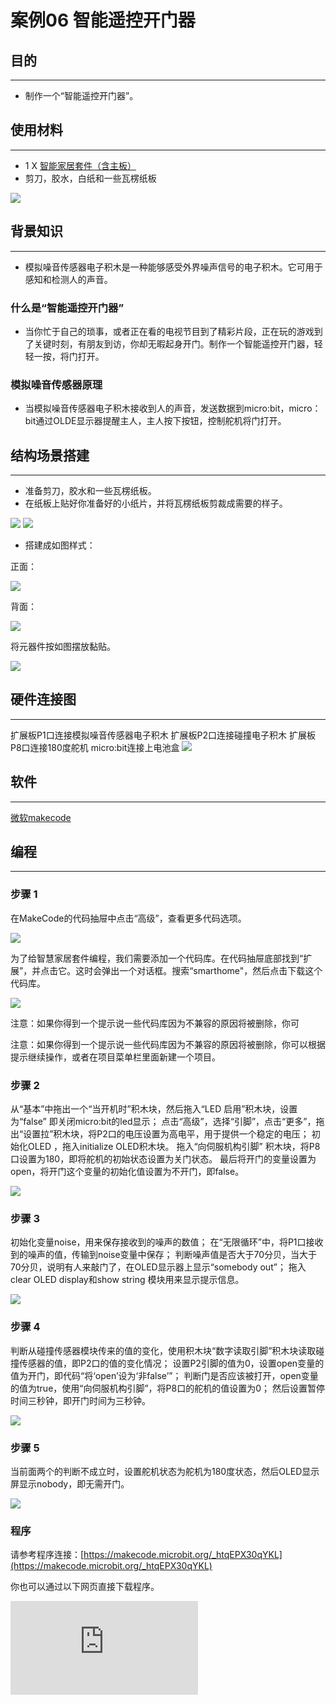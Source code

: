 # 案例06 智能遥控开门器

## 目的
---

- 制作一个“智能遥控开门器”。

## 使用材料
---

- 1 X [智能家居套件（含主板）](https://item.taobao.com/item.htm?ft=t&id=609328225464)
- 剪刀，胶水，白纸和一些瓦楞纸板

![](./images/NKJyemH.jpg)

## 背景知识
---

- 模拟噪音传感器电子积木是一种能够感受外界噪声信号的电子积木。它可用于感知和检测人的声音。


### 什么是“智能遥控开门器”

- 当你忙于自己的琐事，或者正在看的电视节目到了精彩片段，正在玩的游戏到了关键时刻，有朋友到访，你却无暇起身开门。制作一个智能遥控开门器，轻轻一按，将门打开。

### 模拟噪音传感器原理

- 当模拟噪音传感器电子积木接收到人的声音，发送数据到micro:bit，micro：bit通过OLDE显示器提醒主人，主人按下按钮，控制舵机将门打开。


## 结构场景搭建
---

- 准备剪刀，胶水和一些瓦楞纸板。
- 在纸板上贴好你准备好的小纸片，并将瓦楞纸板剪裁成需要的样子。

![](./images/CKIwMbh.jpg)
![](./images/Svav9XC.jpg)
- 搭建成如图样式：

正面：

![](./images/cHJ6Tup.jpg)


背面：

![](./images/oTuc2q4.jpg)

将元器件按如图摆放黏贴。

![](./images/ztjY4AQ.jpg)


## 硬件连接图
---
扩展板P1口连接模拟噪音传感器电子积木
扩展板P2口连接碰撞电子积木
扩展板P8口连接180度舵机
micro:bit连接上电池盒
![](./images/p6ZtIJS.jpg)

## 软件
---
[微软makecode](https://makecode.microbit.org/#)


## 编程
---
### 步骤 1

在MakeCode的代码抽屉中点击“高级”，查看更多代码选项。

![](./images/smart_home_kit_case_01_01.png)

为了给智慧家居套件编程，我们需要添加一个代码库。在代码抽屉底部找到“扩展”，并点击它。这时会弹出一个对话框。搜索“smarthome"，然后点击下载这个代码库。

![](./images/smart_home_kit_case_01_02.png)

注意：如果你得到一个提示说一些代码库因为不兼容的原因将被删除，你可

注意：如果你得到一个提示说一些代码库因为不兼容的原因将被删除，你可以根据提示继续操作，或者在项目菜单栏里面新建一个项目。


### 步骤 2

从“基本”中拖出一个“当开机时”积木块，然后拖入“LED 启用”积木块，设置为“false” 即关闭micro:bit的led显示；
点击“高级”，选择“引脚”，点击“更多”，拖出“设置拉”积木块，将P2口的电压设置为高电平，用于提供一个稳定的电压；
初始化OLED ，拖入initialize OLED积木块。
拖入“向伺服机构引脚” 积木块，将P8口设置为180，即将舵机的初始状态设置为关门状态。
最后将开门的变量设置为open，将开门这个变量的初始化值设置为不开门，即false。


![](./images/smart_home_kit_case_06_03.png)

### 步骤 3
初始化变量noise，用来保存接收到的噪声的数值；
在“无限循环”中，将P1口接收到的噪声的值，传输到noise变量中保存；
判断噪声值是否大于70分贝，当大于70分贝，说明有人来敲门了，在OLED显示器上显示“somebody out”；
拖入clear OLED display和show string 模块用来显示提示信息。

![](./images/smart_home_kit_case_06_04.png)

### 步骤 4
判断从碰撞传感器模块传来的值的变化，使用积木块“数字读取引脚”积木块读取碰撞传感器的值，即P2口的值的变化情况；
设置P2引脚的值为0，设置open变量的值为开门，即代码“将‘open’设为‘非false’”；
判断门是否应该被打开，open变量的值为true，使用“向伺服机构引脚”，将P8口的舵机的值设置为0；
然后设置暂停时间三秒钟，即开门时间为三秒钟。

![](./images/smart_home_kit_case_06_05.png)

### 步骤 5

当前面两个的判断不成立时，设置舵机状态为舵机为180度状态，然后OLED显示屏显示nobody，即无需开门。

![](./images/smart_home_kit_case_06_06.png)

### 程序

请参考程序连接：[https://makecode.microbit.org/_htqEPX30qYKL](https://makecode.microbit.org/_htqEPX30qYKL)

你也可以通过以下网页直接下载程序。

<div
    style={{
        position: 'relative',
        paddingBottom: '60%',
        overflow: 'hidden',
    }}
>
    <iframe
        src="https://makecode.microbit.org/_htqEPX30qYKL"
        frameborder="0"
        sandbox="allow-popups allow-forms allow-scripts allow-same-origin"
        style={{
            position: 'absolute',
            width: '100%',
            height: '100%',
        }}
    />
</div>
---

## 结论
---

- 当检测到人，需要开门，OLED显示屏显示“somebody out”。
- 按下按钮，门自动打开3秒，三秒过后门自动关闭。
- 没有检测到人时，OLED显示屏显示“Nobody”。

![](./images/ioUPGkB.gif)

## 思考
---

- 吹太久风扇，觉得有点冷？ 想要控制风扇自动开关，该如何设计编程呢？


## 常见问题
---


## 相关阅读
---
